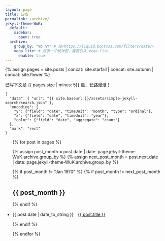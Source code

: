 ```yaml
---
layout: page
title: 归档
permalink: /archive/
jekyll-theme-WuK:
  default:
    sidebar:
      open: true
  archive:
    group_by: "%b %Y" # 见<https://liquid.bootcss.com/filters/date/>
    vega_lite: # 显示一个统计图，需要引入 vega-lite
      enable: true
---
```


{% assign pages = site.posts | concat: site.starfall | concat: site.autumn | concat: site.flower %}

已写下文章 {{ pages.size |  minus: 5}} 篇，长路漫漫！

```vega-lite
{
  "data": { "url": "{{ site.baseurl }}/assets/simple-jekyll-search/search.json" },
  "encoding": {
    "y": {"field": "date", "timeUnit": "month", "type": "ordinal"},
    "x": {"field": "date", "timeUnit": "year"},
    "color": {"field": "date", "aggregate": "count"}
  },
  "mark": "rect"
}
```

<ul>

{% for post in pages %}

{% assign post_month = post.date | date: page.jekyll-theme-WuK.archive.group_by %}
{% assign next_post_month = post.next.date | date: page.jekyll-theme-WuK.archive.group_by %}

{% if post_month != "Jan 1970" %}
{% if post_month != next_post_month %}

<h2> 
{{ post_month }}
</h2>

{% endif %}

<li>
{{ post.date | date_to_string }}　<a href="{{ post.url | absolute_url }}">{{ post.title }}</a>
</li>

{% endif %}

{% endfor %}

<ul>